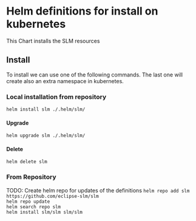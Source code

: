 # Helm definitions for install on kubernetes

This Chart installs the SLM resources 

## Install  
To install we can use one of the following commands. The last one will create also an extra 
namespace in kubernetes. 


### Local installation from repository

`helm install slm ./.helm/slm/ `

#### Upgrade  
`helm upgrade slm ./.helm/slm/`

#### Delete  
`helm delete slm`



### From Repository
TODO:  Create helm repo for updates of the definitions
`helm repo add slm https://github.com/eclipse-slm/slm`  
`helm repo update`  
`helm search repo slm`  
`helm install slm/slm slm/slm`  
